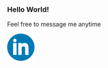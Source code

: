 ### Hello World!

  Feel free to message me anytime
  
  [<img src="images/circle-linkedin.svg">](https://www.linkedin.com/in/itamar-maran-a06046101/)

<!--
**ItamarMaran/ItamarMaran** is a ✨ _special_ ✨ repository because its `README.md` (this file) appears on your GitHub profile.

### Hi there 👋

Here are some ideas to get you started:

- 🔭 I’m currently working on ...
- 🌱 I’m currently learning ...
- 👯 I’m looking to collaborate on ...
- 🤔 I’m looking for help with ...
- 💬 Ask me about ...
- 📫 How to reach me: ...
- 😄 Pronouns: ...
- ⚡ Fun fact: ...
-->

<!--
reference of icons
https://www.vectorlogo.zone/?q=
https://icons8.com/
-->
